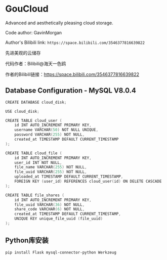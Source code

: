 # GouCloud
Advanced and aesthetically pleasing cloud storage.

Code author: GavinMorgan

Author's Bilibili link: `https://space.bilibili.com/3546377816639822`

先进美观的云储存

代码作者：Bilibili@海天一色鸥

作者的Bilibili链接：https://space.bilibili.com/3546377816639822
## Database Configuration - MySQL V8.0.4 
```c++
CREATE DATABASE cloud_disk;

USE cloud_disk;

CREATE TABLE cloud_user (
    id INT AUTO_INCREMENT PRIMARY KEY,
    username VARCHAR(50) NOT NULL UNIQUE,
    password VARCHAR(255) NOT NULL,
    created_at TIMESTAMP DEFAULT CURRENT_TIMESTAMP
);

CREATE TABLE cloud_file (
    id INT AUTO_INCREMENT PRIMARY KEY,
    user_id INT NOT NULL,
    file_name VARCHAR(255) NOT NULL,
    file_uuid VARCHAR(255) NOT NULL,
    uploaded_at TIMESTAMP DEFAULT CURRENT_TIMESTAMP,
    FOREIGN KEY (user_id) REFERENCES cloud_user(id) ON DELETE CASCADE
);

CREATE TABLE file_shares (
    id INT AUTO_INCREMENT PRIMARY KEY,
    file_uuid VARCHAR(36) NOT NULL,
    share_code VARCHAR(6) NOT NULL,
    created_at TIMESTAMP DEFAULT CURRENT_TIMESTAMP,
    UNIQUE KEY unique_file_uuid (file_uuid)
);
```
## Python库安装
```bash
pip install Flask mysql-connector-python Werkzeug
```
